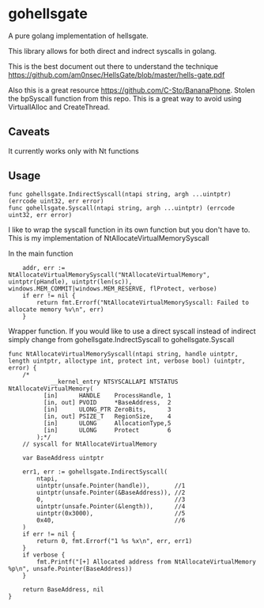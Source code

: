 # gohellsgate

A pure golang implementation of hellsgate. 

This library allows for both direct and indrect syscalls in golang. 

This is the best document out there to understand the technique https://github.com/am0nsec/HellsGate/blob/master/hells-gate.pdf

Also this is a great resource https://github.com/C-Sto/BananaPhone. Stolen the bpSyscall function from this repo. This is a great way to avoid using VirtuallAlloc and CreateThread.

## Caveats

It currently works only with Nt functions

## Usage
```
func gohellsgate.IndirectSyscall(ntapi string, argh ...uintptr) (errcode uint32, err error)
func gohellsgate.Syscall(ntapi string, argh ...uintptr) (errcode uint32, err error)
```

I like to wrap the syscall function in its own function but you don't have to. This is my implementation of NtAllocateVirtualMemorySyscall


In the main function
```
	addr, err := NtAllocateVirtualMemorySyscall("NtAllocateVirtualMemory", uintptr(pHandle), uintptr(len(sc)), windows.MEM_COMMIT|windows.MEM_RESERVE, flProtect, verbose)
	if err != nil {
		return fmt.Errorf("NtAllocateVirtualMemorySyscall: Failed to allocate memory %v\n", err)
	}
```

Wrapper function. If you would like to use a direct syscall instead of indirect simply change from gohellsgate.IndrectSyscall to gohellsgate.Syscall
```
func NtAllocateVirtualMemorySyscall(ntapi string, handle uintptr, length uintptr, alloctype int, protect int, verbose bool) (uintptr, error) {
	/*
			__kernel_entry NTSYSCALLAPI NTSTATUS NtAllocateVirtualMemory(
		  [in]      HANDLE    ProcessHandle, 1
		  [in, out] PVOID     *BaseAddress,  2
		  [in]      ULONG_PTR ZeroBits,      3
		  [in, out] PSIZE_T   RegionSize,    4
		  [in]      ULONG     AllocationType,5
		  [in]      ULONG     Protect        6
		);*/
	// syscall for NtAllocateVirtualMemory

	var BaseAddress uintptr

	err1, err := gohellsgate.IndirectSyscall(
		ntapi,
		uintptr(unsafe.Pointer(handle)),       //1
		uintptr(unsafe.Pointer(&BaseAddress)), //2
		0,                                     //3
		uintptr(unsafe.Pointer(&length)),      //4
		uintptr(0x3000),                       //5
		0x40,                                  //6
	)
	if err != nil {
		return 0, fmt.Errorf("1 %s %x\n", err, err1)
	}
	if verbose {
		fmt.Printf("[+] Allocated address from NtAllocateVirtualMemory %p\n", unsafe.Pointer(BaseAddress))
	}

	return BaseAddress, nil
}

```
